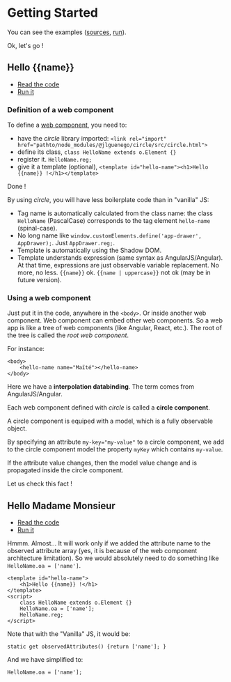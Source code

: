 Getting Started
===============

You can see the examples ([sources](../examples/), [run](https://jlguenego.github.io/circle/examples/index.html)).

Ok, let's go !

Hello {{name}}
--------------

- [Read the code](../examples/01-hello-name/)
- [Run it](https://jlguenego.github.io/circle/examples/01-hello-name/index.html)


### Definition of a web component

To define a [web component](https://www.webcomponents.org/), you need to:
- have the *circle* library imported: `<link rel="import" href="pathto/node_modules/@jlguenego/circle/src/circle.html">`
- define its class, `class HelloName extends o.Element {}`
- register it. `HelloName.reg;`
- give it a template (optional), `<template id="hello-name"><h1>Hello {{name}} !</h1></template>`

Done !

By using *circle*, you will have less boilerplate code than in "vanilla" JS:
- Tag name is automatically calculated from the class name: the class `HelloName` (PascalCase) corresponds to the tag element `hello-name` (spinal-case).
- No long name like `window.customElements.define('app-drawer', AppDrawer);`. Just `AppDrawer.reg;`.
- Template is automatically using the Shadow DOM.
- Template understands expression (same syntax as AngularJS/Angular). At that time, expressions are just observable variable replacement. No more, no less. `{{name}}` ok. `{{name | uppercase}}` not ok (may be in future version).

### Using a web component

Just put it in the code, anywhere in the `<body>`. Or inside another web component. Web component can embed other web components. So a web app is like a tree of web components (like Angular, React, etc.). The root of the tree is called the *root web component*.

For instance:

```
<body>
    <hello-name name="Maïté"></hello-name>
</body>
```

Here we have a **interpolation databinding**. The term comes from AngularJS/Angular.

Each web component defined with *circle* is called a **circle component**.

A circle component is equiped with a model, which is a fully observable object.

By specifying an attribute `my-key="my-value"` to a circle component, we add to the circle component model the property `myKey` which contains `my-value`.

If the attribute value changes, then the model value change and is propagated inside the circle component.

Let us check this fact !


Hello Madame Monsieur
---------------------

- [Read the code](../examples/02-hello-madame-monsieur/)
- [Run it](https://jlguenego.github.io/circle/examples/02-hello-madame-monsieur/index.html)


Hmmm. Almost... It will work only if we added the attribute name to the observed attribute array (yes, it is because of the web component architecture limitation).
So we would absolutely need to do something like `HelloName.oa = ['name']`.

```
<template id="hello-name">
    <h1>Hello {{name}} !</h1>
</template>
<script>
    class HelloName extends o.Element {}
    HelloName.oa = ['name'];
    HelloName.reg;
</script>
```

Note that with the "Vanilla" JS, it would be:

```
static get observedAttributes() {return ['name']; }
```

And we have simplified to:
```
HelloName.oa = ['name'];
```





















